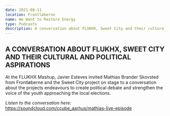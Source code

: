```yaml
---
date: 2021-08-11
location: Frontløberne
name: We Want to Restore Energy
type: Podcasts
description: A conversation about FLUKHX, Sweet City and their cultural and political aspirations
---
```


## A CONVERSATION ABOUT FLUKHX, SWEET CITY AND THEIR CULTURAL AND POLITICAL ASPIRATIONS

At the FLUKHX Mashup, Javier Esteves invited Mathias Brander Skovsted from Frontløberne and the Sweet City project on stage to a conversation about the projects endeavours to create political debate and strengthen the voice of the youth approaching the local elections.

_Listen to the conversation here:_ https://soundcloud.com/ccube_aarhus/mathias-live-episode
